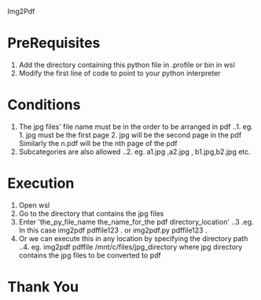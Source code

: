 Img2Pdf

# PreRequisites

1. Add the directory containing this python file in .profile or bin in wsl
2. Modify the first line of code to point to your python interpreter

# Conditions

1. The jpg files' file name must be in the order to be arranged in pdf 
    ..1. eg. 1. jpg must be the first page 
             2. jpg will be the second page in the pdf 
        Similarly the n.pdf will be the nth page of the pdf
2. Subcategories are also allowed 
    ..2. eg. a1.jpg ,a2.jpg , b1.jpg,b2.jpg etc.

# Execution 

1. Open wsl 
2. Go to the directory that contains the jpg files 
3. Enter 'the_py_file_name the_name_for_the pdf directory_location'
    ..3 .eg. In this case img2pdf pdffile123 .  or  img2pdf.py pdffile123 .
4. Or we can execute this in any location by specifying the directory path 
    ..4. eg. img2pdf pdffile /mnt/c/files/jpg_directory  where jpg directory contains the jpg files to be converted to pdf

# Thank You
